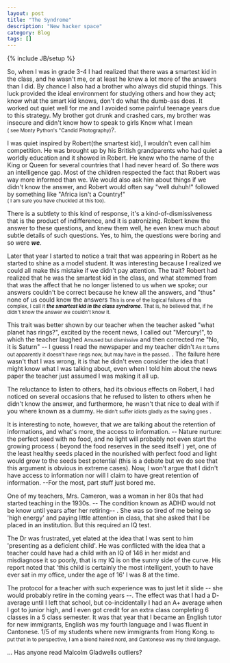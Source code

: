 ```yaml
---
layout: post
title: "The Syndrome"
description: "New hacker space"
category: Blog
tags: []
---
```

{% include JB/setup %}


	



So, when I was in grade 3-4 I had realized that there was __a__ smartest kid in the class, and he wasn't me, or at least he knew a lot more of the answers than I did.  By chance I also had a brother who always did stupid things. This luck provided the ideal environment for studying others and how they act; know what the smart kid knows, don't do what the dumb-ass does.  It worked out quiet well for me and I avoided some painful teenage years due to this strategy.  My brother got drunk and crashed cars, my brother was insecure and didn't know how to speak to girls Know what I mean <br> <small>( see Monty Python's "Candid Photography)</small>?.

I was quiet inspired by Robert(the smartest kid), I wouldn't even call him competition.  He was brought up by his British grandparents who had quiet a worldly education and it showed in Robert.  He knew who the name of the King or Queen for several countries that I had never heard of.  So there *was* an intelligence gap.  Most of the children respected the fact that Robert was way more informed than we.  We would also ask him about things if we didn't know the answer, and Robert would often say "well duhuh!" followed by something like "Africa isn't a Country!" 
<br><small>( I am sure you have chuckled at this too).</small>

There is a subtlety to this kind of response, it's a kind-of-dismissiveness that is the product of indifference, and it is patronizing.  Robert knew  the answer to these questions, and knew them well, he even knew much about subtle details of such questions.  Yes, to him, the questions were boring and so were ___we___.

Later that year I started to notice a trait that was appearing in Robert as he started to shine as a model student.  It was interesting because I realized we could all make this mistake if we didn't pay attention.  The trait?  Robert had realized that he was the smartest kid in the class, and what stemmed from that was the affect that he no longer listened to us when we spoke; our answers couldn't be correct because he knew all the answers, and "thus" none of us could know the answers <small> This is one of the logical failures of this complex, I call it ___the smartest kid in the class syndrome___.  That is, he believed that, if he didn't know the answer we couldn't know it.</small> 

This trait was better shown by our teacher when the teacher asked "what planet has rings?", excited by the recent news, I called out "Mercury!", to which the teacher laughed <small> Amused but dismissive</small> and then corrected me "No, it is Saturn"  -- I guess I read the newspaper and my teacher didn't<small> As it turns out apparently it doesn't have rings now, but may have in the passed.</small> .  The failure here wasn't that I was wrong, it is that he didn't even consider the idea that I might know what I was talking about, even when I told him about the news paper the teacher just assumed I was making it all up.

The reluctance to listen to others, had its obvious effects on Robert, I had noticed on several occasions that he refused to listen to others when he didn't know the answer, and furthermore, he wasn't that nice to deal with if you where known as a dummy. <small> He didn't suffer idiots gladly as the saying goes</small> .

It is interesting to note, however, that we are talking about the retention  of informations, and what's more, the access to information.
   -- Nature nurture:  the perfect seed with no food, and no light will probably not even start the growing process ( beyond the food reserves in the seed itself ) yet, one of the least healthy seeds placed in the nourished with perfect food and light would grow to the seeds best potential (this is a debate but we do see that this argument is obvious in extreme cases).
Now, I won't argue that I didn't have access to information nor will I claim to have great retention of information.  --For the most, part stuff just bored me.

One of my teachers, Mrs. Cameron, was a woman in her 80s that had started teaching in the 1930s.  -- The condition known as ADHD would not be know until years after her retiring-- .  She was so tired of me being so 'high energy' and paying little  attention in class, that she asked that I be placed in an institution. But this required an IQ test.


The Dr was frustrated, yet elated at the idea that I was sent to him 'presenting as a deficient child'.  He was conflicted with the idea that a teacher could have had a child with an IQ of 146 in her midst and misdiagnose it so poorly, that is my IQ is on the sunny side of the curve.  His report noted that 'this child is certainly the most intelligent, youth to have ever sat in my office, under the age of 16'  I was 8 at the time.

The protocol for a teacher with such experience was to just let it slide -- she would probably retire in the coming years --. The effect was that I had a D- average until I left that school, but co-incidentally I had an A+ average when I got to junior high, and I even got credit for an extra class completing 6 classes in a 5 class semester.  It was that year that I became an English tutor for new immigrants, English was my fourth language and I was fluent in Cantonese. 1/5 of my students where new immigrants from Hong Kong.<small> to put that in to perspective, I am a blond haired nord, and Cantonese was my third language</small>.

... Has anyone read Malcolm Gladwells outliers?


 
